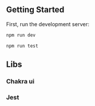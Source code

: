 ## Getting Started

First, run the development server:

```bash
npm run dev

npm run test
```

## Libs

### Chakra ui

### Jest
